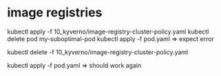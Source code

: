 # image registries
<!-- TODO change to avoiding latest -->
kubectl apply -f 10_kyverno/image-registry-cluster-policy.yaml
kubectl delete pod my-suboptimal-pod 
kubectl apply -f pod.yaml
=> expect error

<!-- helm -n kyverno uninstall kyverno -->
<!-- TODO does not work very properly -->
<!-- kubectl delete -f image-registry-cluster-policy.yaml -->
<!-- kubectl delete ns kyverno -->
kubectl delete -f 10_kyverno/image-registry-cluster-policy.yaml 

kubectl apply -f pod.yaml
=> should work again

